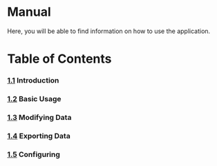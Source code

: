 # Manual
Here, you will be able to find information on how to use the application.

# Table of Contents
### [1.1]($LOCAL/Introduction.md) Introduction
### [1.2]($LOCAL/BasicUsage.md) Basic Usage
### [1.3]($LOCAL/ModifyingData.md) Modifying Data
### [1.4]($LOCAL/ExportingData.md) Exporting Data
### [1.5]($LOCAL/Configuring.md) Configuring